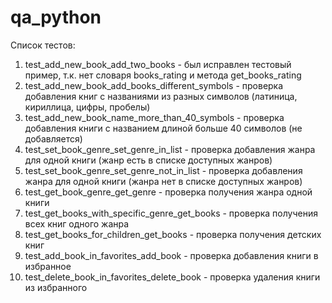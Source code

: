 # qa_python

Список тестов:
1. test_add_new_book_add_two_books - был исправлен тестовый пример, т.к. нет словаря books_rating и метода get_books_rating
2. test_add_new_book_add_books_different_symbols - проверка добавления книг с названиями из разных символов (латиница, кириллица, цифры, пробелы)
3. test_add_new_book_name_more_than_40_symbols - проверка добавления книги с названием длиной больше 40 символов (не добавляется)
4. test_set_book_genre_set_genre_in_list - проверка добавления жанра для одной книги (жанр есть в списке доступных жанров)
5. test_set_book_genre_set_genre_not_in_list - проверка добавления жанра для одной книги (жанра нет в списке доступных жанров)
6. test_get_book_genre_get_genre - проверка получения жанра одной книги
7. test_get_books_with_specific_genre_get_books - проверка получения всех книг одного жанра
8. test_get_books_for_children_get_books - проверка получения детских книг
9. test_add_book_in_favorites_add_book - проверка добавления книги в избранное
10. test_delete_book_in_favorites_delete_book - проверка удаления книги из избранного